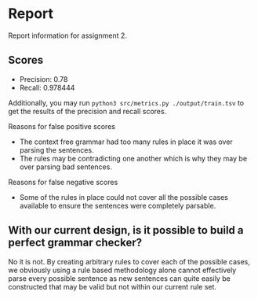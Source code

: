 # Report 
Report information for assignment 2.

## Scores
- Precision: 0.78
- Recall: 0.978444

Additionally, you may run `python3 src/metrics.py ./output/train.tsv` to get the results of the precision and recall scores. 

Reasons for false positive scores
- The context free grammar had too many rules in place it was over parsing the sentences. 
- The rules may be contradicting one another which is why they may be over parsing bad sentences.

Reasons for false negative scores
- Some of the rules in place could not cover all the possible cases available to ensure the sentences were completely parsable. 


## With our current design, is it possible to build a perfect grammar checker? 
No it is not. By creating arbitrary rules to cover each of the possible cases, we obviously using a rule based methodology alone cannot effectively parse every possible sentence as new sentences can quite easily be constructed that may be valid but not within our current rule set.

